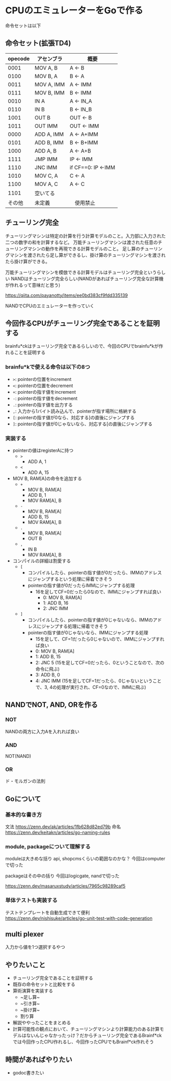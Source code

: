 # CPUのエミュレーターをGoで作る
命令セットは以下
## 命令セット(拡張TD4)
|  opecode  |  アセンブラ  | 概要　|
| ---- | ---- |----|
|  0001  |  MOV A, B  | A <- B|
|  0100  |  MOV B, A  | B <- A|
|  0011  |  MOV A, IMM | A <- IMM|
|  0111  |  MOV B, IMM | B <- IMM|
|  0010  |  IN A  | A <- IN_A|
|  0110  |  IN B  | B <- IN_B|
|  1001  |  OUT B  | OUT <- B|
|  1011  |  OUT IMM  |OUT <- IMM|
|  0000  |  ADD A, IMM  |A <- A+IMM|
|  0101  |  ADD B, IMM  |B <- B+IMM|
|  1000  |  ADD A, B | A <- A+B|
|  1111  |  JMP IMM  | IP <- IMM|
|  1110  |  JNC IMM  | if CF==0: IP <-IMM|
|  1010  |  MOV C, A | C <- A|
|  1100  |  MOV A, C | A <- C|
|  1101  | 空いてる ||
|  その他  |  未定義 |　使用禁止|

## チューリング完全
チューリングマシンは特定の計算を行う計算モデルのこと。入力部に入力された二つの数字の和を計算するなど。
万能チューリングマシンは渡された任意のチューリングマシンの動作を再現できる計算モデルのこと。
足し算のチューリングマシンを渡されたら足し算ができるし、掛け算のチューリングマシンを渡されたら掛け算ができる。

万能チューリングマシンを模倣できる計算モデルはチューリング完全というらしい
NANDはチューリング完全らしい(NANDがあればチューリング完全な計算機が作れるって意味だと思う)

https://qiita.com/payanotty/items/ee0bd383cf9fdd335139

NANDでCPUのエミュレーターを作っていく

## 今回作るCPUがチューリング完全であることを証明する
brainfu\*ckはチューリング完全であるらしいので、今回のCPUでbrainfu\*kが作れることを証明する

### brainfu\*kで使える命令は以下の8つ
- `>`: pointerの位置をincrement
- `<`: pointerの位置をdecrement
- `+`: pointerの指す値をincrement
- `-`: pointerの指す値をdecrement
- `.`: pointerの指す値を出力する
- `,`: 入力から1バイト読み込んで、pointerが指す場所に格納する
- `[`: pointerの指す値が0なら、対応する]の直後にジャンプする
- `]`: pointerの指す値が0じゃないなら、対応する[の直後にジャンプする

### 実装する
- pointerの値はregisterAに持つ
  - `>`
    - ADD A, 1
  - `<`
    - ADD A, 15
- MOV B, RAM[A]の命令を追加する
  - `+`
    - MOV B, RAM[A]  
    - ADD B, 1
    - MOV RAM[A], B 
  - `-`
    - MOV B, RAM[A]  
    - ADD B, 15
    - MOV RAM[A], B 
  - `.`
    - MOV B, RAM[A]  
    - OUT B
  - `,`
    - IN B
    - MOV RAM[A], B 
- コンパイルの詳細は割愛する
  - `[`
    - コンパイルしたら、pointerの指す値が0だったら、IMMのアドレスにジャンプするという処理に帰着できそう
    - pointerの指す値が0だったらIMMにジャンプする処理
      - 16を足してCF=0だったら0なので、IMMにジャンプすれば良い
        - 0: MOV B, RAM[A]
        - 1: ADD B, 16
        - 2: JNC IMM
  - `]`
    - コンパイルしたら、pointerの指す値が0じゃないなら、IMMのアドレスにジャンプする処理に帰着できそう
    - pointerの指す値が0じゃないなら、IMMにジャンプする処理
      - 15を足して、CF=1だったら0じゃないので、IMMにジャンプすれば良い
      - 0: MOV B, RAM[A]
      - 1: ADD B, 15
      - 2: JNC 5 (15を足してCF=0だったら、0ということなので、次の命令に飛ぶ)
      - 3: ADD B, 0
      - 4: JNC IMM (15を足してCF=1だったら、0じゃないということで、3, 4の処理が実行され、CF=0なので、IMMに飛ぶ)



## NANDでNOT, AND, ORを作る

### NOT
NANDの両方に入力Aを入れれば良い
### AND
NOT(NAND)
### OR
ド・モルガンの法則

## Goについて
### 基本的な書き方
文法
https://zenn.dev/ak/articles/1fb628d82ed79b
命名
https://zenn.dev/keitakn/articles/go-naming-rules

### module, packageについて理解する
moduleは大きめな括り
api, shopcmsくらいの範囲なのかな？
今回はcomputerで切った

packageはその中の括り
今回はlogicgate, nandで切った

https://zenn.dev/masaruxstudy/articles/7965c98289caf5

### 単体テストも実装する
テストテンプレートを自動生成できて便利
https://zenn.dev/nishisuke/articles/go-unit-test-with-code-generation

## multi plexer
入力から値を1つ選択するやつ

## やりたいこと
- チューリング完全であることを証明する
- 既存の命令セットと比較をする
- 算術演算を実装する
  - ~足し算~
  - ~引き算~
  - ~掛け算~
  - 割り算
- 解説ややったことをまとめる
- 計算可能性の観点において、チューリングマシンより計算能力のある計算モデルはないんじゃなかったっけ？だからチューリング完全であるBrainf\*ckでは今回作ったCPU作れるし、今回作ったCPUでもBrainf\*ck作れそう

## 時間があればやりたい
- godoc書きたい
